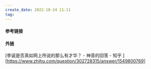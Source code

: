 ```yaml
---
create_date: 2022-10-24 11:11
tag: 
---
```



#### 参考链接

#### 外链
[李诞是否真如网上所说的那么有才华？ - 神音的回答 - 知乎 ][https://www.zhihu.com/question/302728315/answer/1549800769]
